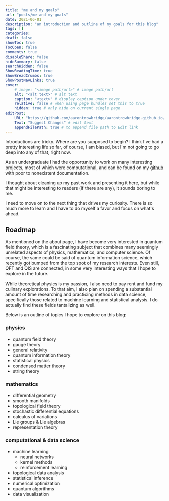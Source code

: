 ```yaml
---
title: "me and my goals"
url: "posts/me-and-my-goals"
date: 2021-06-01
description: "an introduction and outline of my goals for this blog"
tags: []
categories: 
draft: false
showToc: true
TocOpen: false 
comments: true 
disableShare: false
hideSummary: false 
searchHidden: false
ShowReadingTime: true
ShowBreadCrumbs: true
ShowPostNavLinks: true 
cover:
    # image: "<image path/url>" # image path/url
    alt: "<alt text>" # alt text
    caption: "<text>" # display caption under cover
    relative: false # when using page bundles set this to true
    hidden: true # only hide on current single page
editPost:
    URL: "https://github.com/aarontrowbridge/aarontrowbridge.github.io/content"
    Text: "Suggest Changes" # edit text
    appendFilePath: true # to append file path to Edit link
---
```



Introductions are tricky.  Where are you supposed to begin? I think I've had a pretty interesting life so far, of course, I am biased, but I'm not going to go deep into any of that, right now.

As an undergraduate I had the opportunity to work on many interesting projects, most of which were computational, and can be found on my [github](https://github.com/aarontrowbridge) with poor to nonexistent documentation.  

I thought about cleaning up my past work and presenting it here, but while that might be interesting to readers (if there are any), it sounds boring to me.  

I need to move on to the next thing that drives my curiosity.  There is so much more to learn and I have to do myself a favor and focus on what's ahead. 


## Roadmap

As mentioned on the about page, I have become very interested in quantum field theory, which is a fascinating subject that combines many seemingly unrelated aspects of physics, mathematics, and computer science.  Of course, the same could be said of quantum information science, which recently got bumped from the top spot of my research interests.  Even still, QFT and QIS are connected, in some very interesting ways that I hope to explore in the future.  

While theoretical physics is my passion, I also need to pay rent and fund my culinary explorations.  To that aim, I also plan on spending a substantial amount of time researching and practicing methods in data science, specifically those related to machine learning and statistical analysis. I do actually find these fields tantalizing as well.

Below is an outline of topics I hope to explore on this blog:

### physics
- quantum field theory
- gauge theory
- general relativity
- quantum information theory
- statistical physics 
- condensed matter theory
- string theory

### mathematics
- differential geometry
- smooth manifolds
- topological field theory
- stochastic differential equations
- calculus of variations
- Lie groups & Lie algebras
- representation theory
  
### computational & data science
- machine learning
  - neural networks
  - kernel methods
  - reinforcement learning
- topological data analysis
- statistical inference
- numerical optimization
- quantum algorithms
- data visualization
  


